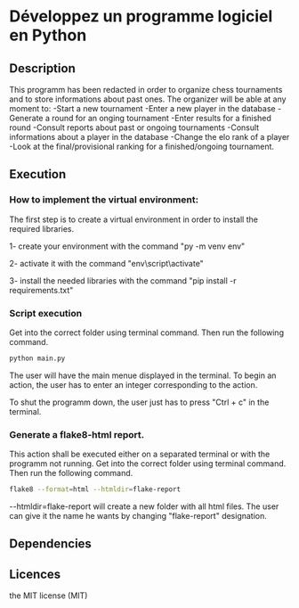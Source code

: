 # Développez un programme logiciel en Python

## Description
This programm has been redacted in order to organize chess tournaments and to store informations about past ones.
The organizer will be able at any moment to:
  -Start a new tournament
  -Enter a new player in the database
  -Generate a round for an onging tournament
  -Enter results for a finished round
  -Consult reports about past or ongoing tournaments
  -Consult informations about a player in the database
  -Change the elo rank of a player
  -Look at the final/provisional  ranking for a finished/ongoing tournament.
 
 
## Execution
### How to implement the virtual environment:
The first step is to create a virtual environment in order to install the required libraries.

1- create your environment with the command "py -m venv env"

2- activate it with the command "env\script\activate"

3- install the needed libraries with the command "pip install -r requirements.txt"

### Script execution
Get into the correct folder using terminal command. Then run the following command.

```sh
python main.py 
```
The user will have the main menue displayed in the terminal.
To begin an action, the user has to enter an integer corresponding to the action.

To shut the programm down, the user just has to press "Ctrl + c" in the terminal.

### Generate a flake8-html report.
This action shall be executed either on a separated terminal or with the programm not running.
Get into the correct folder using terminal command. Then run the following command.

```sh
flake8 --format=html --htmldir=flake-report
```
--htmldir=flake-report will create a new folder with all html files. The user can give it the name he wants by changing "flake-report" designation.

## Dependencies


## Licences
the MIT license (MIT)
